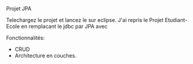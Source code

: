 
Projet JPA

Telechargez le projet et lancez le sur eclipse.
J'ai repris le Projet Etudiant-Ecole en remplacant le jdbc par JPA avec 

Fonctionnalités:
- CRUD 
- Architecture en couches.
